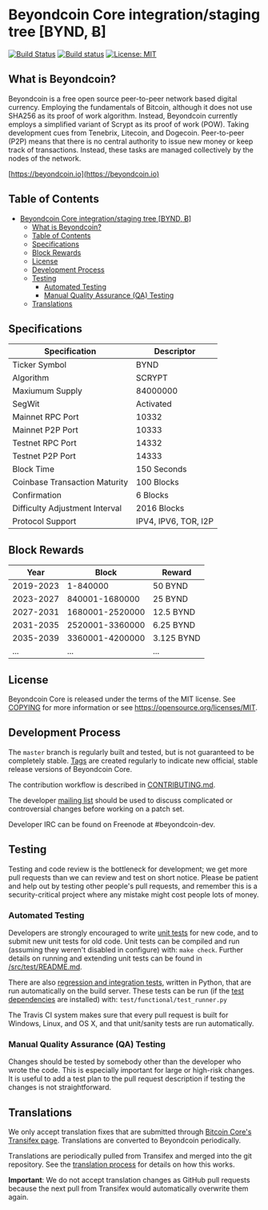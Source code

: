 Beyondcoin Core integration/staging tree [BYND, Ƀ]
==================================================

[![Build Status](https://travis-ci.org/beyondcoin-project/beyondcoin.svg?branch=master)](https://travis-ci.org/beyondcoin-project/beyondcoin)
[![Build status](https://ci.appveyor.com/api/projects/status/qxam58ebbuw42my0?svg=true)](https://ci.appveyor.com/project/beyondcoin-project/beyondcoin-i7gkc)
[![License: MIT](https://img.shields.io/badge/License-MIT-yellow.svg)](https://opensource.org/licenses/MIT)

What is Beyondcoin?
----------------

Beyondcoin is a free open source peer-to-peer network based digital currency. Employing the fundamentals of Bitcoin, although it does not use SHA256 as its proof of work algorithm. Instead, Beyondcoin currently employs a simplified variant of Scrypt as its proof of work (POW). Taking development cues from Tenebrix, Litecoin, and Dogecoin. Peer-to-peer (P2P) means that there is no central authority to issue new money or keep track of transactions. Instead, these tasks are managed collectively by the nodes of the network.

[https://beyondcoin.io](https://beyondcoin.io)

Table of Contents
-----------------

<!--ts--->
- [Beyondcoin Core integration/staging tree [BYND, Ƀ]](#beyondcoin-core-integrationstaging-tree-bynd-%c9%83)
  - [What is Beyondcoin?](#what-is-beyondcoin)
  - [Table of Contents](#table-of-contents)
  - [Specifications](#specifications)
  - [Block Rewards](#block-rewards)
  - [License](#license)
  - [Development Process](#development-process)
  - [Testing](#testing)
    - [Automated Testing](#automated-testing)
    - [Manual Quality Assurance (QA) Testing](#manual-quality-assurance-qa-testing)
  - [Translations](#translations)
<!--te-->

Specifications
--------------
Specification | Descriptor
------------- | ----------
Ticker Symbol                  | BYND
Algorithm                      | SCRYPT
Maxiumum Supply                | 84000000
SegWit                         | Activated
Mainnet RPC Port               | 10332
Mainnet P2P Port               | 10333
Testnet RPC Port               | 14332
Testnet P2P Port               | 14333
Block Time                     | 150 Seconds
Coinbase Transaction Maturity  | 100 Blocks
Confirmation                   | 6 Blocks
Difficulty Adjustment Interval | 2016 Blocks
Protocol Support               | IPV4, IPV6, TOR, I2P

Block Rewards
-------------
Year | Block | Reward
---- | ----- | ------
2019-2023 | 1-840000        | 50 BYND
2023-2027 | 840001-1680000  | 25 BYND
2027-2031 | 1680001-2520000 | 12.5 BYND
2031-2035 | 2520001-3360000 | 6.25 BYND
2035-2039 | 3360001-4200000 | 3.125 BYND
...       | ...             | ...

License
-------

Beyondcoin Core is released under the terms of the MIT license. See [COPYING](COPYING) for more
information or see https://opensource.org/licenses/MIT.

Development Process
-------------------

The `master` branch is regularly built and tested, but is not guaranteed to be
completely stable. [Tags](https://github.com/beyondcoin-project/beyondcoin/tags) are created
regularly to indicate new official, stable release versions of Beyondcoin Core.

The contribution workflow is described in [CONTRIBUTING.md](CONTRIBUTING.md).

The developer [mailing list](https://groups.google.com/forum/#!forum/beyondcoin-dev)
should be used to discuss complicated or controversial changes before working
on a patch set.

Developer IRC can be found on Freenode at #beyondcoin-dev.

Testing
-------

Testing and code review is the bottleneck for development; we get more pull
requests than we can review and test on short notice. Please be patient and help out by testing
other people's pull requests, and remember this is a security-critical project where any mistake might cost people
lots of money.

### Automated Testing

Developers are strongly encouraged to write [unit tests](src/test/README.md) for new code, and to
submit new unit tests for old code. Unit tests can be compiled and run
(assuming they weren't disabled in configure) with: `make check`. Further details on running
and extending unit tests can be found in [/src/test/README.md](/src/test/README.md).

There are also [regression and integration tests](/test), written
in Python, that are run automatically on the build server.
These tests can be run (if the [test dependencies](/test) are installed) with: `test/functional/test_runner.py`

The Travis CI system makes sure that every pull request is built for Windows, Linux, and OS X, and that unit/sanity tests are run automatically.

### Manual Quality Assurance (QA) Testing

Changes should be tested by somebody other than the developer who wrote the
code. This is especially important for large or high-risk changes. It is useful
to add a test plan to the pull request description if testing the changes is
not straightforward.

Translations
------------

We only accept translation fixes that are submitted through [Bitcoin Core's Transifex page](https://www.transifex.com/projects/p/bitcoin/).
Translations are converted to Beyondcoin periodically.

Translations are periodically pulled from Transifex and merged into the git repository. See the
[translation process](doc/translation_process.md) for details on how this works.

**Important**: We do not accept translation changes as GitHub pull requests because the next
pull from Transifex would automatically overwrite them again.
